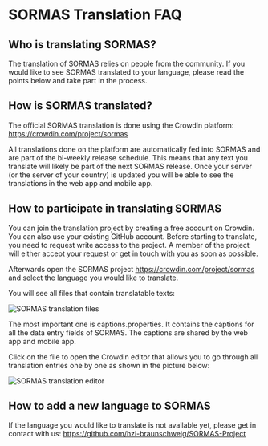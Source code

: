 
# SORMAS Translation FAQ

## Who is translating SORMAS?

The translation of SORMAS relies on people from the community. If you would like to see SORMAS translated to your language, please read the points below and take part in the process.

## How is SORMAS translated?

The official SORMAS translation is done using the Crowdin platform: <https://crowdin.com/project/sormas>

All translations done on the platform are automatically fed into SORMAS and are part of the bi-weekly release schedule.
This means that any text you translate will likely be part of the next SORMAS release. Once your server (or the server of your country) is updated you will be able to see the translations in the web app and mobile app.

## How to participate in translating SORMAS

You can join the translation project by creating a free account on Crowdin. You can also use your existing GitHub account. Before starting to translate, you need to request write access to the project. A member of the project will either accept your request or get in touch with you as soon as possible.

Afterwards open the SORMAS project <https://crowdin.com/project/sormas> and select the language you would like to translate.

You will see all files that contain translatable texts:

<img alt="SORMAS translation files" src="I18nFiles.png"/>

The most important one is captions.properties. It contains the captions for all the data entry fields of SORMAS. The captions are shared by the web app and mobile app.

Click on the file to open the Crowdin editor that allows you to go through all translation entries one by one as shown in the picture below:

<img alt="SORMAS translation editor" src="I18nEditor.png"/>

## How to add a new language to SORMAS

If the language you would like to translate is not available yet, please get in contact with us: <https://github.com/hzi-braunschweig/SORMAS-Project>
